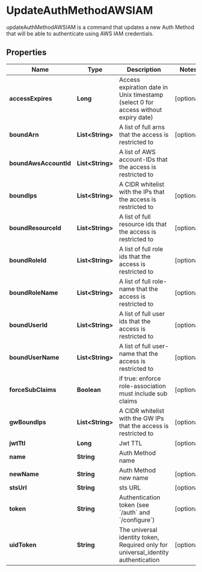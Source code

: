 

# UpdateAuthMethodAWSIAM

updateAuthMethodAWSIAM is a command that updates a new Auth Method that will be able to authenticate using AWS IAM credentials.
## Properties

Name | Type | Description | Notes
------------ | ------------- | ------------- | -------------
**accessExpires** | **Long** | Access expiration date in Unix timestamp (select 0 for access without expiry date) |  [optional]
**boundArn** | **List&lt;String&gt;** | A list of full arns that the access is restricted to |  [optional]
**boundAwsAccountId** | **List&lt;String&gt;** | A list of AWS account-IDs that the access is restricted to | 
**boundIps** | **List&lt;String&gt;** | A CIDR whitelist with the IPs that the access is restricted to |  [optional]
**boundResourceId** | **List&lt;String&gt;** | A list of full resource ids that the access is restricted to |  [optional]
**boundRoleId** | **List&lt;String&gt;** | A list of full role ids that the access is restricted to |  [optional]
**boundRoleName** | **List&lt;String&gt;** | A list of full role-name that the access is restricted to |  [optional]
**boundUserId** | **List&lt;String&gt;** | A list of full user ids that the access is restricted to |  [optional]
**boundUserName** | **List&lt;String&gt;** | A list of full user-name that the access is restricted to |  [optional]
**forceSubClaims** | **Boolean** | if true: enforce role-association must include sub claims |  [optional]
**gwBoundIps** | **List&lt;String&gt;** | A CIDR whitelist with the GW IPs that the access is restricted to |  [optional]
**jwtTtl** | **Long** | Jwt TTL |  [optional]
**name** | **String** | Auth Method name | 
**newName** | **String** | Auth Method new name |  [optional]
**stsUrl** | **String** | sts URL |  [optional]
**token** | **String** | Authentication token (see &#x60;/auth&#x60; and &#x60;/configure&#x60;) |  [optional]
**uidToken** | **String** | The universal identity token, Required only for universal_identity authentication |  [optional]



